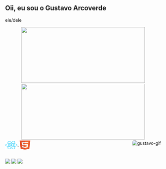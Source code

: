 ## Oii, eu sou o Gustavo Arcoverde

ele/dele

<div align="center">
  <a href="https://github.com/GustavoArcoverde">
  <img height="180em" width="400em" src="https://github-readme-stats.vercel.app/api?username=GustavoArcoverde&show_icons=true&theme=synthwave&include_all_commits=true&count_private=true"/>
  <img height="180em" width="400em" src="https://github-readme-stats.vercel.app/api/top-langs/?username=GustavoArcoverde&layout=compact&langs_count=7&theme=synthwave"/>
</div>

<div style= display: "inline_block">
  <img align="center" alt="gu-React" height="30" width="40" src="https://raw.githubusercontent.com/devicons/devicon/master/icons/react/react-original.svg">
  <img align="center" alt="gu-HTML" height="30" width="40" src="https://raw.githubusercontent.com/devicons/devicon/master/icons/html5/html5-original.svg">
  <img align="right" alt="gustavo-gif" height="150" style="border-radius: 5px;" src="https://images-ext-2.discordapp.net/external/x7VMFICcjNWhNOzLHNjU1Poc6UdYjIEk_7bAKI7qhJI/https/im2.ezgif.com/tmp/ezgif-2-55c687552c.gif">
</div>

##

  <div>
     <a href="https://instagram.com/gusarcoverde" target="blank"><img src="https://img.shields.io/badge/-Instagram-%23E4405F?style=for-the-badge&logo=instagram&logoColor=white" target="_blank"></a>
     <a href="https://twitter.com/gusarcoverde" target="blank"><img src="https://img.shields.io/badge/Twitter-1DA1F2?style=for-the-badge&logo=twitter&logoColor=white" target="_blank"></a>
     <a href="https://www.linkedin.com/in/gustavo-arcoverde-455b38225/" target="blank"><img src="https://img.shields.io/badge/LinkedIn-0077B5?style=for-the-badge&logo=linkedin&logoColor=white" target="_blank"></a>
  </div>
